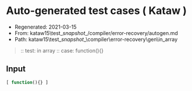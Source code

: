 # Auto-generated test cases ( Kataw )
- Regenerated: 2021-03-15
- From: kataw15\test\__snapshot__/compiler/error-recovery/autogen.md
- Path: kataw15\test\__snapshot__\compiler\error-recovery\gen\in_array
> :: test: in array
> :: case: function(){}
## Input

`````js
[ function(){} ]
`````
